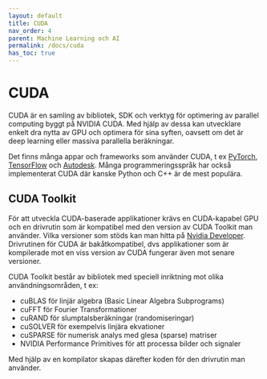 ```yaml
---
layout: default
title: CUDA
nav_order: 4
parent: Machine Learning och AI
permalink: /docs/cuda
has_toc: true
---
```


# CUDA

CUDA är en samling av bibliotek, SDK och verktyg för optimering av parallel computing byggt på NVIDIA CUDA. Med hjälp av dessa kan utvecklare enkelt dra nytta av GPU och optimera för sina syften, oavsett om det är deep learning eller massiva parallella beräkningar.

Det finns många appar och frameworks som använder CUDA, t ex [PyTorch](https://pytorch.org/), [TensorFlow](https://www.tensorflow.org/) och [Autodesk](https://www.autodesk.se/). Många programmeringsspråk har också implementerat CUDA där kanske Python och C++ är de mest populära.

## CUDA Toolkit

För att utveckla CUDA-baserade applikationer krävs en CUDA-kapabel GPU och en drivrutin som är kompatibel med den version av CUDA Toolkit man använder. Vilka versioner som stöds kan man hitta på [Nvidia Developer](https://developer.nvidia.com/cuda-gpus). Drivrutinen för CUDA är bakåtkompatibel, dvs applikationer som är kompilerade mot en viss version av CUDA fungerar även mot senare versioner.

CUDA Toolkit består av bibliotek med speciell inriktning mot olika användningsområden, t ex:

- cuBLAS för linjär algebra (Basic Linear Algebra Subprograms)
- cuFFT för Fourier Transformationer
- cuRAND för slumptalsberäkningar (randomiseringar)
- cuSOLVER för exempelvis linjära ekvationer
- cuSPARSE för numerisk analys med glesa (sparse) matriser
- NVIDIA Performance Primitives för att processa bilder och signaler

Med hjälp av en kompilator skapas därefter koden för den drivrutin man använder.

